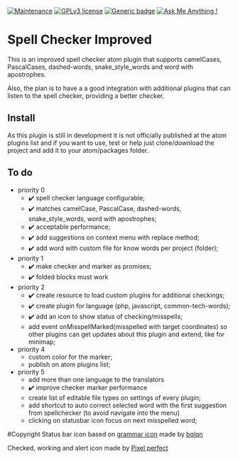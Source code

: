 [![Maintenance](https://img.shields.io/badge/Maintained%3F-yes-green.svg)](https://GitHub.com/Naereen/StrapDown.js/graphs/commit-activity)
[![GPLv3 license](https://img.shields.io/badge/License-GPLv3-blue.svg)](http://perso.crans.org/besson/LICENSE.html)
[![Generic badge](https://img.shields.io/badge/status-not_ready_for_release-red.svg)](https://shields.io/)
[![Ask Me Anything !](https://img.shields.io/badge/Ask%20me-anything-1abc9c.svg)](https://GitHub.com/Naereen/ama)


# Spell Checker Improved
This is an improved spell checker atom plugin that supports camelCases, PascalCases, dashed-words, snake_style_words and word with apostrophes.

Also, the plan is to have a a good integration with additional plugins that can listen to the spell checker, providing a better checker.

## Install
As this plugin is still in development it is not officially published at the atom plugins list and if you want to use, test or help just clone/download the project and add it to your atom/packages folder.

## To do
- priority 0
  - :heavy_check_mark: spell checker language configurable;
  - :heavy_check_mark: matches camelCase, PascalCase, dashed-words, snake_style_words, word with apostrophes;
  - :heavy_check_mark: acceptable performance;
  - :heavy_check_mark: add suggestions on context menu with replace method;
  - :heavy_check_mark: add word with custom file for know words per project (folder);
- priority 1
  - :heavy_check_mark: make checker and marker as promises;
  - :heavy_check_mark: folded blocks must work
- priority 2
  - :heavy_check_mark: create resource to load custom plugins for additional checkings;
  - :heavy_check_mark: create plugin for language (php, javascript, common-tech-words);
  - :heavy_check_mark: add an icon to show status of checking/misspells;
  - add event onMisspellMarked(misspelled with target coordinates) so other plugins can get updates about this plugin and extend, like for minimap;
- priority 4
  - custom color for the marker;
  - publish on atom plugins list;
- priority 5
  - add more than one language to the translators
  - :heavy_check_mark: improve checker marker performance
  - create list of editable file types on settings of every plugin;
  - add shortcut to auto correct selected word with the first suggestion from spellchecker (to avoid navigate into the menu)
  - clicking on statusbar icon focus on next misspelled word;
  
#Copyright
Status bar icon based on [grammar icon](https://www.flaticon.com/packs/text-editing-1) made by [bqlqn](https://www.flaticon.com/authors/bqlqn)

Checked, working and alert icon made by [Pixel perfect](https://www.flaticon.com/authors/pixel-perfect)
